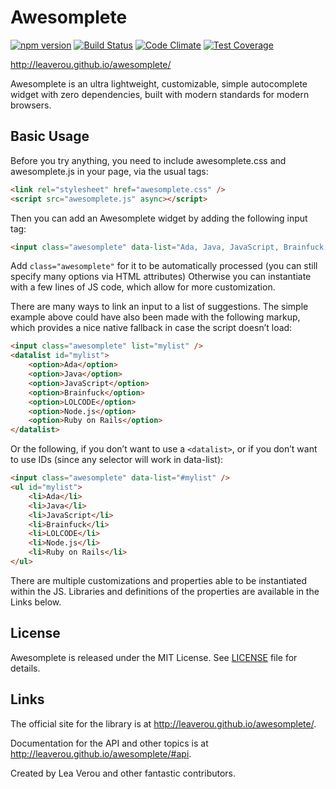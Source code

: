 # Awesomplete

[![npm version](https://img.shields.io/npm/v/awesomplete.svg)](https://www.npmjs.com/package/awesomplete) [![Build Status](https://img.shields.io/travis/LeaVerou/awesomplete/gh-pages.svg)](https://travis-ci.org/LeaVerou/awesomplete) [![Code Climate](https://img.shields.io/codeclimate/github/LeaVerou/awesomplete.svg)](https://codeclimate.com/github/LeaVerou/awesomplete) [![Test Coverage](https://img.shields.io/codeclimate/coverage/github/LeaVerou/awesomplete.svg)](https://codeclimate.com/github/LeaVerou/awesomplete/coverage)

http://leaverou.github.io/awesomplete/

Awesomplete is an ultra lightweight, customizable, simple autocomplete widget with zero dependencies, built with modern standards for modern browsers.

## Basic Usage

Before you try anything, you need to include awesomplete.css and awesomplete.js in your page, via the usual tags:

```html
<link rel="stylesheet" href="awesomplete.css" />
<script src="awesomplete.js" async></script>
```

Then you can add an Awesomplete widget by adding the following input tag:

```html
<input class="awesomplete" data-list="Ada, Java, JavaScript, Brainfuck, LOLCODE, Node.js, Ruby on Rails" />
```

Add `class="awesomplete"` for it to be automatically processed (you can still specify many options via HTML attributes) Otherwise you can instantiate with a few lines of JS code, which allow for more customization.

There are many ways to link an input to a list of suggestions. The simple example above could have also been made with the following markup, which provides a nice native fallback in case the script doesn’t load:

```html
<input class="awesomplete" list="mylist" />
<datalist id="mylist">
    <option>Ada</option>
    <option>Java</option>
    <option>JavaScript</option>
    <option>Brainfuck</option>
    <option>LOLCODE</option>
    <option>Node.js</option>
    <option>Ruby on Rails</option>
</datalist>
```

Or the following, if you don’t want to use a `<datalist>`, or if you don’t want to use IDs (since any selector will work in data-list):

```html
<input class="awesomplete" data-list="#mylist" />
<ul id="mylist">
    <li>Ada</li>
    <li>Java</li>
    <li>JavaScript</li>
    <li>Brainfuck</li>
    <li>LOLCODE</li>
    <li>Node.js</li>
    <li>Ruby on Rails</li>
</ul>
```

There are multiple customizations and properties able to be instantiated within the JS. Libraries and definitions of the properties are available in the Links below.

## License

Awesomplete is released under the MIT License. See [LICENSE][1] file for details.

## Links

The official site for the library is at <http://leaverou.github.io/awesomplete/>.

Documentation for the API and other topics is at <http://leaverou.github.io/awesomplete/#api>.

Created by Lea Verou and other fantastic contributors.

[1]: https://github.com/LeaVerou/awesomplete/blob/gh-pages/LICENSE

